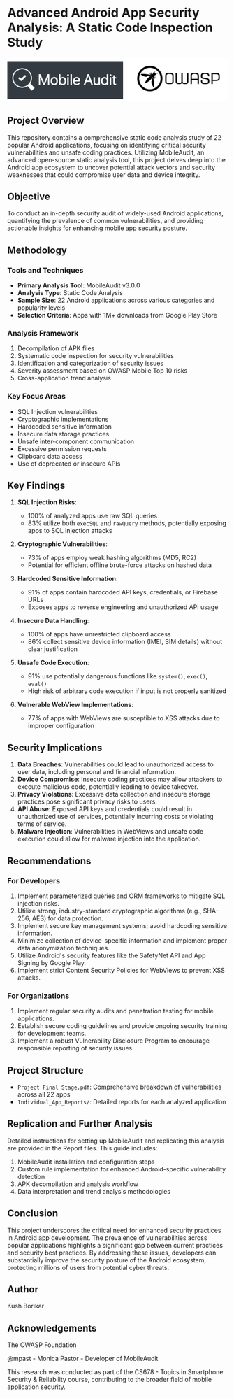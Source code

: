 # Advanced Android App Security Analysis: A Static Code Inspection Study

![MobileAudit](mobileaudit.png)

## Project Overview

This repository contains a comprehensive static code analysis study of 22 popular Android applications, focusing on identifying critical security vulnerabilities and unsafe coding practices. Utilizing MobileAudit, an advanced open-source static analysis tool, this project delves deep into the Android app ecosystem to uncover potential attack vectors and security weaknesses that could compromise user data and device integrity.

## Objective

To conduct an in-depth security audit of widely-used Android applications, quantifying the prevalence of common vulnerabilities, and providing actionable insights for enhancing mobile app security posture.

## Methodology

### Tools and Techniques
- **Primary Analysis Tool**: MobileAudit v3.0.0
- **Analysis Type**: Static Code Analysis
- **Sample Size**: 22 Android applications across various categories and popularity levels
- **Selection Criteria**: Apps with 1M+ downloads from Google Play Store

### Analysis Framework
1. Decompilation of APK files
2. Systematic code inspection for security vulnerabilities
3. Identification and categorization of security issues
4. Severity assessment based on OWASP Mobile Top 10 risks
5. Cross-application trend analysis

### Key Focus Areas
- SQL Injection vulnerabilities
- Cryptographic implementations
- Hardcoded sensitive information
- Insecure data storage practices
- Unsafe inter-component communication
- Excessive permission requests
- Clipboard data access
- Use of deprecated or insecure APIs

## Key Findings

1. **SQL Injection Risks**: 
   - 100% of analyzed apps use raw SQL queries
   - 83% utilize both `execSQL` and `rawQuery` methods, potentially exposing apps to SQL injection attacks

2. **Cryptographic Vulnerabilities**:
   - 73% of apps employ weak hashing algorithms (MD5, RC2)
   - Potential for efficient offline brute-force attacks on hashed data

3. **Hardcoded Sensitive Information**:
   - 91% of apps contain hardcoded API keys, credentials, or Firebase URLs
   - Exposes apps to reverse engineering and unauthorized API usage

4. **Insecure Data Handling**:
   - 100% of apps have unrestricted clipboard access
   - 86% collect sensitive device information (IMEI, SIM details) without clear justification

5. **Unsafe Code Execution**:
   - 91% use potentially dangerous functions like `system()`, `exec()`, `eval()`
   - High risk of arbitrary code execution if input is not properly sanitized

6. **Vulnerable WebView Implementations**:
   - 77% of apps with WebViews are susceptible to XSS attacks due to improper configuration

## Security Implications

1. **Data Breaches**: Vulnerabilities could lead to unauthorized access to user data, including personal and financial information.
2. **Device Compromise**: Insecure coding practices may allow attackers to execute malicious code, potentially leading to device takeover.
3. **Privacy Violations**: Excessive data collection and insecure storage practices pose significant privacy risks to users.
4. **API Abuse**: Exposed API keys and credentials could result in unauthorized use of services, potentially incurring costs or violating terms of service.
5. **Malware Injection**: Vulnerabilities in WebViews and unsafe code execution could allow for malware injection into the application.

## Recommendations

### For Developers
1. Implement parameterized queries and ORM frameworks to mitigate SQL injection risks.
2. Utilize strong, industry-standard cryptographic algorithms (e.g., SHA-256, AES) for data protection.
3. Implement secure key management systems; avoid hardcoding sensitive information.
4. Minimize collection of device-specific information and implement proper data anonymization techniques.
5. Utilize Android's security features like the SafetyNet API and App Signing by Google Play.
6. Implement strict Content Security Policies for WebViews to prevent XSS attacks.

### For Organizations
1. Implement regular security audits and penetration testing for mobile applications.
2. Establish secure coding guidelines and provide ongoing security training for development teams.
3. Implement a robust Vulnerability Disclosure Program to encourage responsible reporting of security issues.

## Project Structure

- `Project Final Stage.pdf`: Comprehensive breakdown of vulnerabilities across all 22 apps
- `Individual_App_Reports/`: Detailed reports for each analyzed application

## Replication and Further Analysis

Detailed instructions for setting up MobileAudit and replicating this analysis are provided in the Report files. This guide includes:

1. MobileAudit installation and configuration steps
2. Custom rule implementation for enhanced Android-specific vulnerability detection
3. APK decompilation and analysis workflow
4. Data interpretation and trend analysis methodologies

## Conclusion

This project underscores the critical need for enhanced security practices in Android app development. The prevalence of vulnerabilities across popular applications highlights a significant gap between current practices and security best practices. By addressing these issues, developers can substantially improve the security posture of the Android ecosystem, protecting millions of users from potential cyber threats.

## Author

Kush Borikar

## Acknowledgements

The OWASP Foundation

@mpast - Monica Pastor - Developer of MobileAudit

This research was conducted as part of the CS678 - Topics in Smartphone Security & Reliability course, contributing to the broader field of mobile application security.
